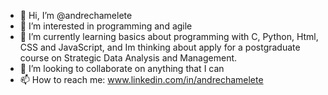 - 👋 Hi, I’m @andrechamelete
- 👀 I’m interested in programming and agile
- 🌱 I’m currently learning basics about programming with C, Python, Html, CSS and JavaScript, and Im thinking about apply for a postgraduate course on Strategic Data Analysis and Management.
- 💞️ I’m looking to collaborate on anything that I can
- 📫 How to reach me: www.linkedin.com/in/andrechamelete

<!---
andrechamelete/andrechamelete is a ✨ special ✨ repository because its `README.md` (this file) appears on your GitHub profile.
You can click the Preview link to take a look at your changes.
--->
